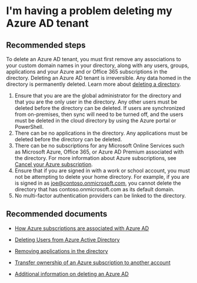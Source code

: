 <properties 
    pageTitle="I'm having a problem deleting my Azure AD tenant"
    description="I'm having a problem deleting my Azure AD tenant"
    service="microsoft.aad"
    resource="Microsoft_AAD_IAM"
    authors="ElizavetaKuzmenko"
    displayOrder="1875"
    supportTopicIds="32565594"
    selfHelpType="resource"
    resourceTags="directory_delete,directory_overview"
    productPesIds="14785" 
    cloudEnvironments="public"
    />
# I'm having a problem deleting my Azure AD tenant

## **Recommended steps**

To delete an Azure AD tenant, you must first remove any associations to your custom domain names in your directory, along with any users, groups, applications and your Azure and or Office 365 subscriptions in the directory. Deleting an Azure AD tenant is irreversible. Any data homed in the directory is permanently deleted. Learn more about [deleting a directory](https://docs.microsoft.com/azure/active-directory/active-directory-administer).

1. Ensure that you are are the global administrator for the directory and that you are the only user in the directory. Any other users must be deleted before the directory can be deleted. If users are synchronized from on-premises, then sync will need to be turned off, and the users must be deleted in the cloud directory by using the Azure portal or PowerShell. 
2. There can be no applications in the directory. Any applications must be deleted before the directory can be deleted.
3. There can be no subscriptions for any Microsoft Online Services such as Microsoft Azure, Office 365, or Azure AD Premium associated with the directory. For more information about Azure subscriptions, see [Cancel your Azure subscription](https://docs.microsoft.com/azure/active-directory/billing-how-to-cancel-azure-subscription).
4. Ensure that if you are signed in with a work or school account, you must not be attempting to delete your home directory. For example, if you are is signed in as joe@contoso.onmicrosoft.com, you cannot delete the directory that has contoso.onmicrosoft.com as its default domain.  
5. No multi-factor authentication providers can be linked to the directory.  
 
## **Recommended documents**

* [How Azure subscriptions are associated with Azure AD](https://docs.microsoft.com/azure/active-directory/active-directory-how-subscriptions-associated-directory)

* [Deleting Users from Azure Active Directory](https://docs.microsoft.com/azure/active-directory/active-directory-users-delete-user-azure-portal)

* [Removing applications in the directory](https://docs.microsoft.com/azure/active-directory/develop/active-directory-integrating-applications#removing-an-application)

* [Transfer ownership of an Azure subscription to another account](https://docs.microsoft.com/azure/billing/billing-subscription-transfer)

* [Additional information on deleting an Azure AD](https://docs.microsoft.com/azure/active-directory/active-directory-administer#how-can-i-delete-an-azure-ad-directory) 